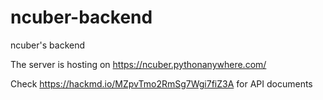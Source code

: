# ncuber-backend
ncuber's backend

The server is hosting on https://ncuber.pythonanywhere.com/

Check https://hackmd.io/MZpvTmo2RmSg7Wgi7fiZ3A for API documents
